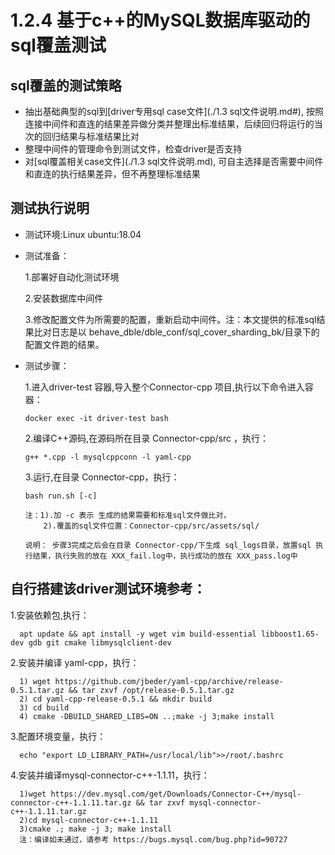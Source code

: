 # 1.2.4 基于c++的MySQL数据库驱动的sql覆盖测试

## sql覆盖的测试策略

- 抽出基础典型的sql到[driver专用sql case文件](./1.3 sql文件说明.md#), 按照连接中间件和直连的结果差异做分类并整理出标准结果，后续回归将运行的当次的回归结果与标准结果比对
- 整理中间件的管理命令到测试文件，检查driver是否支持
- 对[sql覆盖相关case文件](./1.3 sql文件说明.md), 可自主选择是否需要中间件和直连的执行结果差异，但不再整理标准结果

## 测试执行说明

- 测试环境:Linux ubuntu:18.04
- 测试准备：

    1.部署好自动化测试环境

    2.安装数据库中间件

    3.修改配置文件为所需要的配置，重新启动中间件。注：本文提供的标准sql结果比对日志是以 behave_dble/dble_conf/sql_cover_sharding_bk/目录下的配置文件跑的结果。

- 测试步骤：

    1.进入driver-test 容器,导入整个Connector-cpp 项目,执行以下命令进入容器：

      docker exec -it driver-test bash

    2.编译C++源码,在源码所在目录 Connector-cpp/src ，执行：

      g++ *.cpp -l mysqlcppconn -l yaml-cpp

    3.运行,在目录 Connector-cpp，执行：

      bash run.sh [-c]

      注：1).加 -c 表示 生成的结果需要和标准sql文件做比对，
          2).覆盖的sql文件位置：Connector-cpp/src/assets/sql/

      说明： 步骤3完成之后会在目录 Connector-cpp/下生成 sql_logs目录，放置sql 执行结果，执行失败的放在 XXX_fail.log中，执行成功的放在 XXX_pass.log中

## 自行搭建该driver测试环境参考：

   1.安装依赖包,执行：

      apt update && apt install -y wget vim build-essential libboost1.65-dev gdb git cmake libmysqlclient-dev

   2.安装并编译 yaml-cpp，执行：

      1) wget https://github.com/jbeder/yaml-cpp/archive/release-0.5.1.tar.gz && tar zxvf /opt/release-0.5.1.tar.gz
      2) cd yaml-cpp-release-0.5.1 && mkdir build
      3) cd build
      4) cmake -DBUILD_SHARED_LIBS=ON ..;make -j 3;make install

   3.配置环境变量，执行：

      echo "export LD_LIBRARY_PATH=/usr/local/lib">>/root/.bashrc

   4.安装并编译mysql-connector-c++-1.1.11，执行：

      1)wget https://dev.mysql.com/get/Downloads/Connector-C++/mysql-connector-c++-1.1.11.tar.gz && tar zxvf mysql-connector-c++-1.1.11.tar.gz
      2)cd mysql-connector-c++-1.1.11
      3)cmake .; make -j 3; make install
      注：编译如未通过，请参考 https://bugs.mysql.com/bug.php?id=90727

